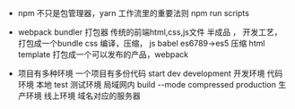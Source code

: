 - npm 不只是包管理器，yarn
工作流里的重要法则
npm run scripts
- webpack 
bundler 打包器
传统的前端html,css,js文件
半成品 ， 开发工艺，打包成一个bundle
css 编译，压缩，
js babel es6789->es5 压缩
html template
打包成一个可以发布的产品，webpack 


- 项目有多种环境 
一个项目有多份代码
start dev development 开发环境 代码环境 本地 
test   测试环境 局域网内
build --mode compressed production 生产环境 线上环境 域名对应的服务器 